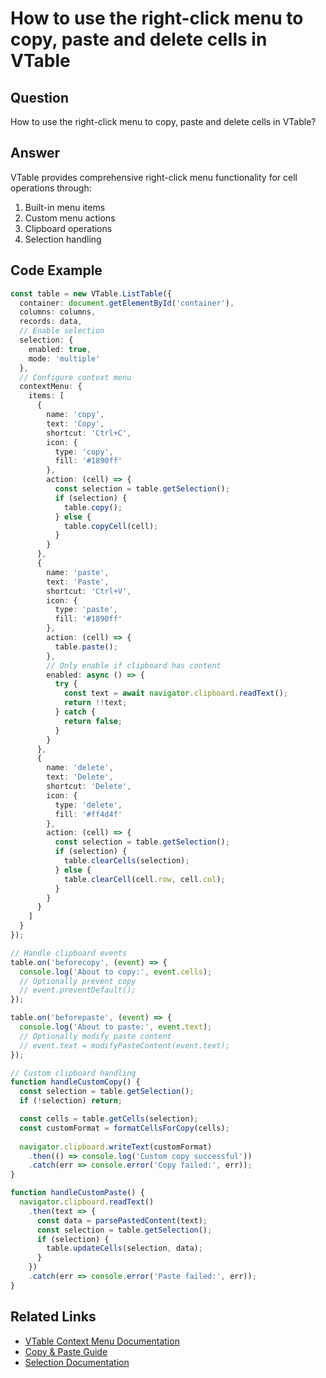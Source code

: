 # How to use the right-click menu to copy, paste and delete cells in VTable

## Question

How to use the right-click menu to copy, paste and delete cells in VTable?

## Answer

VTable provides comprehensive right-click menu functionality for cell operations through:
1. Built-in menu items
2. Custom menu actions
3. Clipboard operations
4. Selection handling

## Code Example

```typescript
const table = new VTable.ListTable({
  container: document.getElementById('container'),
  columns: columns,
  records: data,
  // Enable selection
  selection: {
    enabled: true,
    mode: 'multiple'
  },
  // Configure context menu
  contextMenu: {
    items: [
      {
        name: 'copy',
        text: 'Copy',
        shortcut: 'Ctrl+C',
        icon: {
          type: 'copy',
          fill: '#1890ff'
        },
        action: (cell) => {
          const selection = table.getSelection();
          if (selection) {
            table.copy();
          } else {
            table.copyCell(cell);
          }
        }
      },
      {
        name: 'paste',
        text: 'Paste',
        shortcut: 'Ctrl+V',
        icon: {
          type: 'paste',
          fill: '#1890ff'
        },
        action: (cell) => {
          table.paste();
        },
        // Only enable if clipboard has content
        enabled: async () => {
          try {
            const text = await navigator.clipboard.readText();
            return !!text;
          } catch {
            return false;
          }
        }
      },
      {
        name: 'delete',
        text: 'Delete',
        shortcut: 'Delete',
        icon: {
          type: 'delete',
          fill: '#ff4d4f'
        },
        action: (cell) => {
          const selection = table.getSelection();
          if (selection) {
            table.clearCells(selection);
          } else {
            table.clearCell(cell.row, cell.col);
          }
        }
      }
    ]
  }
});

// Handle clipboard events
table.on('beforecopy', (event) => {
  console.log('About to copy:', event.cells);
  // Optionally prevent copy
  // event.preventDefault();
});

table.on('beforepaste', (event) => {
  console.log('About to paste:', event.text);
  // Optionally modify paste content
  // event.text = modifyPasteContent(event.text);
});

// Custom clipboard handling
function handleCustomCopy() {
  const selection = table.getSelection();
  if (!selection) return;

  const cells = table.getCells(selection);
  const customFormat = formatCellsForCopy(cells);
  
  navigator.clipboard.writeText(customFormat)
    .then(() => console.log('Custom copy successful'))
    .catch(err => console.error('Copy failed:', err));
}

function handleCustomPaste() {
  navigator.clipboard.readText()
    .then(text => {
      const data = parsePastedContent(text);
      const selection = table.getSelection();
      if (selection) {
        table.updateCells(selection, data);
      }
    })
    .catch(err => console.error('Paste failed:', err));
}
```

## Related Links

- [VTable Context Menu Documentation](https://visactor.io/vtable/guide/basic_concept/context_menu)
- [Copy & Paste Guide](https://visactor.io/vtable/guide/basic_concept/copy_paste)
- [Selection Documentation](https://visactor.io/vtable/guide/basic_concept/selection)